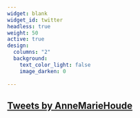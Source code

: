 ```yaml
---
widget: blank
widget_id: twitter
headless: true
weight: 50
active: true
design:
  columns: "2"
  background:
    text_color_light: false
    image_darken: 0
    
---    
```

<a class="twitter-timeline" href="https://twitter.com/AnneMarieHoude?ref_src=twsrc%5Etfw">Tweets by AnneMarieHoude</a> <script async src="https://platform.twitter.com/widgets.js" charset="utf-8"></script> 
---
